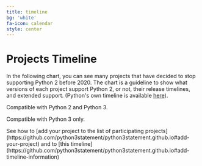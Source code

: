 ```yaml
---
title: timeline
bg: 'white'
fa-icon: calendar
style: center
---
```


#   Projects Timeline

In the following chart, you can see many projects that have decided to stop
supporting Python 2 before 2020. The chart is a guideline to show what
versions of each project support Python 2, or not, their release timelines, and
extended support. (Python's own timeline is available
[here](https://docs.python.org/devguide/#status-of-python-branches)).

<div id="visualization"></div>

<div>
    <p class=" py2">Compatible with Python 2 and Python 3.</p>
    <p class="py3">Compatible with Python 3 only.</p>
</div>
See how to [add  your project to the list of participating projects](https://github.com/python3statement/python3statement.github.io#add-your-project) and to [this timeline](https://github.com/python3statement/python3statement.github.io#add-timeline-information)
